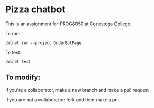   # Pizza chatbot


This is an assignment for PROG8050 at Conestoga College.

To run:

```
dotnet run --project OrderBotPage

```

To test:

```
dotnet test
```
## To modify: 

if you're a collaborator, make a new branch and make a pull request

if you are not a collaborator: fork and then make a pr

